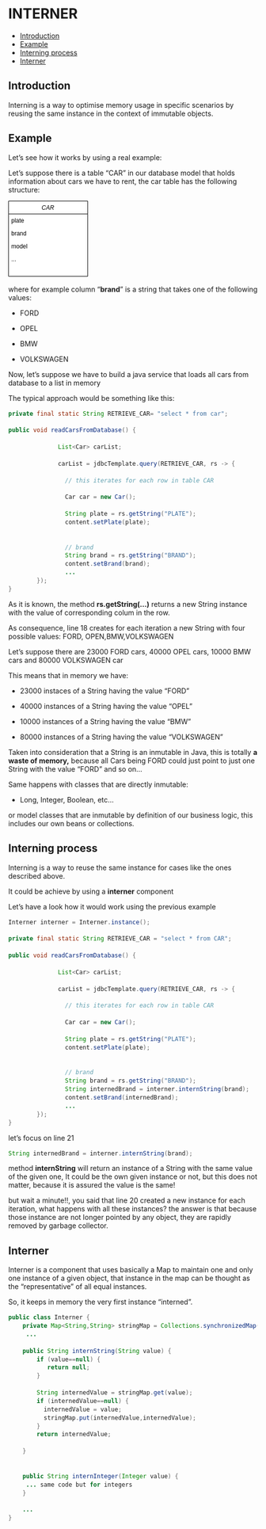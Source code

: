 
# INTERNER



*   [Introduction](#InterningLibrary-Introduction)
*   [Example](#InterningLibrary-Example)
*   [Interning process](#InterningLibrary-Interningprocess)
*   [Interner](#InterningLibrary-Interner)

Introduction
------------

Interning is a way to optimise memory usage in specific scenarios by reusing the same instance in the context of immutable objects.

Example
-------

Let’s see how it works by using a real example:

Let’s suppose there is a table “CAR” in our database model that holds information about cars we have to rent, the car table has the following structure:

![Interning](./interning.png)


where for example column “**brand**” is a string that takes one of the following values:

*   FORD
    
*   OPEL
    
*   BMW
    
*   VOLKSWAGEN
    

Now, let’s suppose we have to build a java service that loads all cars from database to a list in memory

The typical approach would be something like this:

```java
private final static String RETRIEVE_CAR= "select * from car";

public void readCarsFromDatabase() {
            
              List<Car> carList;
  
              carList = jdbcTemplate.query(RETRIEVE_CAR, rs -> {
              
                // this iterates for each row in table CAR
              
                Car car = new Car();
                
                String plate = rs.getString("PLATE");
                content.setPlate(plate);
                
                
                // brand
                String brand = rs.getString("BRAND");
                content.setBrand(brand);
                ...
        });
}
```

As it is known, the method **rs.getString(…)** returns a new String instance with the value of corresponding colum in the row.

As consequence, line 18 creates for each iteration a new String with four possible values: FORD, OPEN,BMW,VOLKSWAGEN

Let’s suppose there are 23000 FORD cars, 40000 OPEL cars, 10000 BMW cars and 80000 VOLKSWAGEN car

This means that in memory we have:

*   23000 instaces of a String having the value “FORD”
    
*   40000 instances of a String having the value “OPEL”
    
*   10000 instances of a String having the value “BMW”
    
*   80000 instances of a String having the value “VOLKSWAGEN”
    

Taken into consideration that a String is an inmutable in Java, this is totally **a waste of memory,** because all Cars being FORD could just point to just one String with the value “FORD” and so on…

Same happens with classes that are directly inmutable:

*   Long, Integer, Boolean, etc…
    

or model classes that are inmutable by definition of our business logic, this includes our own beans or collections.

Interning process
-----------------

Interning is a way to reuse the same instance for cases like the ones described above.

It could be achieve by using a **interner** component

Let’s have a look how it would work using the previous example

```java
Interner interner = Interner.instance();

private final static String RETRIEVE_CAR = "select * from CAR";

public void readCarsFromDatabase() {
            
              List<Car> carList;
  
              carList = jdbcTemplate.query(RETRIEVE_CAR, rs -> {
              
                // this iterates for each row in table CAR
              
                Car car = new Car();
                
                String plate = rs.getString("PLATE");
                content.setPlate(plate);
                
                
                // brand
                String brand = rs.getString("BRAND");
                String internedBrand = interner.internString(brand);
                content.setBrand(internedBrand);
                ...
        });
}
```

let’s focus on line 21

```java
String internedBrand = interner.internString(brand);
```

method **internString** will return an instance of a String with the same value of the given one, It could be the own given instance or not, but this does not matter, because it is assured the value is the same!

but wait a minute!!, you said that line 20 created a new instance for each iteration, what happens with all these instances? the answer is that because those instance are not longer pointed by any object, they are rapidly removed by garbage collector.

Interner
--------

Interner is a component that uses basically a Map to maintain one and only one instance of a given object, that instance in the map can be thought as the “representative” of all equal instances.

So, it keeps in memory the very first instance “interned”.

```java
public class Interner {
    private Map<String,String> stringMap = Collections.synchronizedMap(new HashMap<String,String>());
     ...
    
    public String internString(String value) {
        if (value==null) {
           return null;
        }
        
        String internedValue = stringMap.get(value);
        if (internedValue==null) {
          internedValue = value;
          stringMap.put(internedValue,internedValue);
        }
        return internedValue;
        
    }
  
    
    public String internInteger(Integer value) {
     ... same code but for integers
    }
    
    ...
}
```

